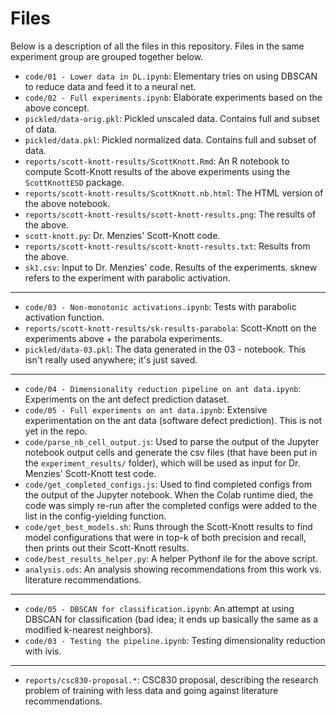 # Files

Below is a description of all the files in this repository. Files in the same experiment group are grouped together below.  

* `code/01 - Lower data in DL.ipynb`: Elementary tries on using DBSCAN to reduce data and feed it to a neural net.
* `code/02 - Full experiments.ipynb`: Elaborate experiments based on the above concept.
* `pickled/data-orig.pkl`: Pickled unscaled data. Contains full and subset of data.
* `pickled/data.pkl`: Pickled normalized data. Contains full and subset of data.
* `reports/scott-knott-results/ScottKnott.Rmd`: An R notebook to compute Scott-Knott results of the above experiments using the `ScottKnottESD` package.
* `reports/scott-knott-results/ScottKnott.nb.html`: The HTML version of the above notebook.
* `reports/scott-knott-results/scott-knott-results.png`: The results of the above.
* `scott-knott.py`: Dr. Menzies' Scott-Knott code.
* `reports/scott-knott-results/scott-knott-results.txt`: Results from the above.
* `sk1.csv`: Input to Dr. Menzies' code. Results of the experiments. sknew refers to the experiment with parabolic activation.  
---  
* `code/03 - Non-monotonic activations.ipynb`: Tests with parabolic activation function.
* `reports/scott-knott-results/sk-results-parabola`: Scott-Knott on the experiments above + the parabola experiments.
* `pickled/data-03.pkl`: The data generated in the 03 - notebook. This isn't really used anywhere; it's just saved.  
---
* `code/04 - Dimensionality reduction pipeline on ant data.ipynb`: Experiments on the ant defect prediction dataset.
* `code/05 - Full experiments on ant data.ipynb`: Extensive experimentation on the ant data (software defect prediction). This is not yet in the repo.
* `code/parse_nb_cell_output.js`: Used to parse the output of the Jupyter notebook output cells and generate the csv files (that have been put in the `experiment_results/` folder), which will be used as input for Dr. Menzies' Scott-Knott test code.
* `code/get_completed_configs.js`: Used to find completed configs from the output of the Jupyter notebook. When the Colab runtime died, the code was simply re-run after the completed configs were added to the list in the config-yielding function.
* `code/get_best_models.sh`: Runs through the Scott-Knott results to find model configurations that were in top-k of both precision and recall, then prints out their Scott-Knott results.
* `code/best_results_helper.py`: A helper Pythonf ile for the above script.
* `analysis.ods`: An analysis showing recommendations from this work vs. literature recommendations.
---
* `code/05 - DBSCAN for classification.ipynb`: An attempt at using DBSCAN for classification (bad idea; it ends up basically the same as a modified k-nearest neighbors).
* `code/03 - Testing the pipeline.ipynb`: Testing dimensionality reduction with ivis.
---
* `reports/csc830-proposal.*`: CSC830 proposal, describing the research problem of training with less data and going against literature recommendations.
